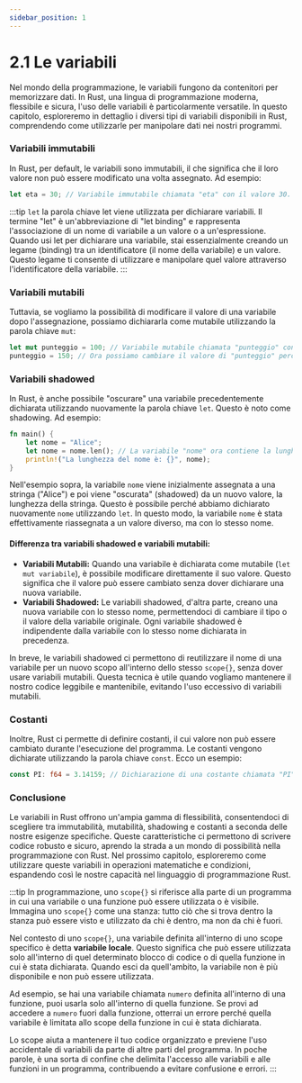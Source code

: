 ```yaml
---
sidebar_position: 1
---
```

# 2.1 Le variabili
Nel mondo della programmazione, le variabili fungono da contenitori per memorizzare dati. In Rust, una lingua di programmazione moderna, flessibile e sicura, l'uso delle variabili è particolarmente versatile. In questo capitolo, esploreremo in dettaglio i diversi tipi di variabili disponibili in Rust, comprendendo come utilizzarle per manipolare dati nei nostri programmi.

### Variabili immutabili
In Rust, per default, le variabili sono immutabili, il che significa che il loro valore non può essere modificato una volta assegnato. Ad esempio:

```rust
let eta = 30; // Variabile immutabile chiamata "eta" con il valore 30.
```

:::tip
`let` la parola chiave let viene utilizzata per dichiarare variabili. Il termine "let" è un'abbreviazione di "let binding" e rappresenta l'associazione di un nome di variabile a un valore o a un'espressione. Quando usi let per dichiarare una variabile, stai essenzialmente creando un legame (binding) tra un identificatore (il nome della variabile) e un valore. Questo legame ti consente di utilizzare e manipolare quel valore attraverso l'identificatore della variabile.
:::

### Variabili mutabili
Tuttavia, se vogliamo la possibilità di modificare il valore di una variabile dopo l'assegnazione, possiamo dichiararla come mutabile utilizzando la parola chiave `mut`:

```rust
let mut punteggio = 100; // Variabile mutabile chiamata "punteggio" con il valore 100.
punteggio = 150; // Ora possiamo cambiare il valore di "punteggio" perché è mutabile.
```

### Variabili shadowed
In Rust, è anche possibile "oscurare" una variabile precedentemente dichiarata utilizzando nuovamente la parola chiave `let`. Questo è noto come shadowing. Ad esempio:

```rust
fn main() {
    let nome = "Alice";
    let nome = nome.len(); // La variabile "nome" ora contiene la lunghezza della stringa originale.
    println!("La lunghezza del nome è: {}", nome);
}
```

Nell'esempio sopra, la variabile `nome` viene inizialmente assegnata a una stringa ("Alice") e poi viene "oscurata" (shadowed) da un nuovo valore, la lunghezza della stringa. Questo è possibile perché abbiamo dichiarato nuovamente `nome` utilizzando `let`. In questo modo, la variabile `nome` è stata effettivamente riassegnata a un valore diverso, ma con lo stesso nome.

#### Differenza tra variabili shadowed e variabili mutabili:
- **Variabili Mutabili:** Quando una variabile è dichiarata come mutabile (`let mut variabile`), è possibile modificare direttamente il suo valore. Questo significa che il valore può essere cambiato senza dover dichiarare una nuova variabile.
- **Variabili Shadowed:** Le variabili shadowed, d'altra parte, creano una nuova variabile con lo stesso nome, permettendoci di cambiare il tipo o il valore della variabile originale. Ogni variabile shadowed è indipendente dalla variabile con lo stesso nome dichiarata in precedenza.

In breve, le variabili shadowed ci permettono di reutilizzare il nome di una variabile per un nuovo scopo all'interno dello stesso `scope{}`, senza dover usare variabili mutabili. Questa tecnica è utile quando vogliamo mantenere il nostro codice leggibile e mantenibile, evitando l'uso eccessivo di variabili mutabili.

### Costanti
Inoltre, Rust ci permette di definire costanti, il cui valore non può essere cambiato durante l'esecuzione del programma. Le costanti vengono dichiarate utilizzando la parola chiave `const`. Ecco un esempio:

```rust
const PI: f64 = 3.14159; // Dichiarazione di una costante chiamata "PI" con valore 3.14159.
```

### Conclusione
Le variabili in Rust offrono un'ampia gamma di flessibilità, consentendoci di scegliere tra immutabilità, mutabilità, shadowing e costanti a seconda delle nostre esigenze specifiche. Queste caratteristiche ci permettono di scrivere codice robusto e sicuro, aprendo la strada a un mondo di possibilità nella programmazione con Rust. Nel prossimo capitolo, esploreremo come utilizzare queste variabili in operazioni matematiche e condizioni, espandendo così le nostre capacità nel linguaggio di programmazione Rust.

:::tip
In programmazione, uno `scope{}` si riferisce alla parte di un programma in cui una variabile o una funzione può essere utilizzata o è visibile. Immagina uno `scope{}` come una stanza: tutto ciò che si trova dentro la stanza può essere visto e utilizzato da chi è dentro, ma non da chi è fuori.

Nel contesto di uno `scope{}`, una variabile definita all'interno di uno scope specifico è detta **variabile locale**. Questo significa che può essere utilizzata solo all'interno di quel determinato blocco di codice o di quella funzione in cui è stata dichiarata. Quando esci da quell'ambito, la variabile non è più disponibile e non può essere utilizzata.

Ad esempio, se hai una variabile chiamata `numero` definita all'interno di una funzione, puoi usarla solo all'interno di quella funzione. Se provi ad accedere a `numero` fuori dalla funzione, otterrai un errore perché quella variabile è limitata allo scope della funzione in cui è stata dichiarata.

Lo scope aiuta a mantenere il tuo codice organizzato e previene l'uso accidentale di variabili da parte di altre parti del programma. In poche parole, è una sorta di confine che delimita l'accesso alle variabili e alle funzioni in un programma, contribuendo a evitare confusione e errori.
:::
